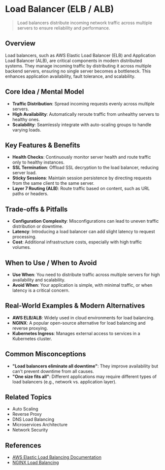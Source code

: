 # Load Balancer (ELB / ALB)

> Load balancers distribute incoming network traffic across multiple servers to ensure reliability and performance.

## Overview
Load balancers, such as AWS Elastic Load Balancer (ELB) and Application Load Balancer (ALB), are critical components in modern distributed systems. They manage incoming traffic by distributing it across multiple backend servers, ensuring no single server becomes a bottleneck. This enhances application availability, fault tolerance, and scalability.

## Core Idea / Mental Model
- **Traffic Distribution**: Spread incoming requests evenly across multiple servers.
- **High Availability**: Automatically reroute traffic from unhealthy servers to healthy ones.
- **Scalability**: Seamlessly integrate with auto-scaling groups to handle varying loads.

## Key Features & Benefits
- **Health Checks**: Continuously monitor server health and route traffic only to healthy instances.
- **SSL Termination**: Offload SSL decryption to the load balancer, reducing server load.
- **Sticky Sessions**: Maintain session persistence by directing requests from the same client to the same server.
- **Layer 7 Routing (ALB)**: Route traffic based on content, such as URL paths or headers.

## Trade-offs & Pitfalls
- **Configuration Complexity**: Misconfigurations can lead to uneven traffic distribution or downtime.
- **Latency**: Introducing a load balancer can add slight latency to request processing.
- **Cost**: Additional infrastructure costs, especially with high traffic volumes.

## When to Use / When to Avoid
- **Use When**: You need to distribute traffic across multiple servers for high availability and scalability.
- **Avoid When**: Your application is simple, with minimal traffic, or when latency is a critical concern.

## Real-World Examples & Modern Alternatives
- **AWS ELB/ALB**: Widely used in cloud environments for load balancing.
- **NGINX**: A popular open-source alternative for load balancing and reverse proxying.
- **Kubernetes Ingress**: Manages external access to services in a Kubernetes cluster.

## Common Misconceptions
- **"Load balancers eliminate all downtime"**: They improve availability but can't prevent downtime from all causes.
- **"One size fits all"**: Different applications may require different types of load balancers (e.g., network vs. application layer).

## Related Topics
- Auto Scaling
- Reverse Proxy
- DNS Load Balancing
- Microservices Architecture
- Network Security

## References
- [AWS Elastic Load Balancing Documentation](https://docs.aws.amazon.com/elasticloadbalancing/latest/userguide/what-is-load-balancing.html)  
- [NGINX Load Balancing](https://www.nginx.com/resources/glossary/load-balancing/)